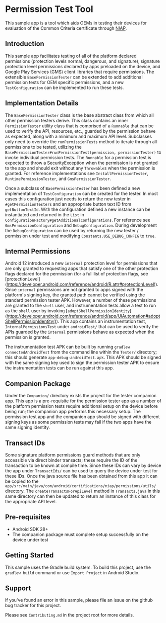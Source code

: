 # Permission Test Tool

This sample app is a tool which aids OEMs in testing their devices for
evaluation of the Common Criteria certificate through
[NIAP](https://www.niap-ccevs.org/).

## Introduction
This sample app facilitates testing of all of the platform declared permissions
(protection levels normal, dangerous, and signature), signature protection level
permissions declared by apps preloaded on the device, and Google Play Services
(GMS) client libraries that require permissions. The extensible
`BasePermissionTester` can be extended to add additional permission tests for
OEM specific permissions, and a new `TestConfiguration` can be implemented to
run these tests.

## Implementation Details
The `BasePermissionTester` class is the base abstract class from which all other
permission testers derive. This class contains an inner `PermissionTester`
utility class that is comprised of a `Runnable` that can be used to verify the
API, resources, etc., guarded by the permission behave as expected, along with a
minimum and maximum API level. Subclasses only need to override the
`runPermissionTests` method to iterate through all permissions to be tested,
utilizing the `BasePermissionTester#runPermissionTest(permission,
permissionTester)` to invoke individual permission tests. The `Runnable` for a
permission test is expected to throw a SecurityException when the permission is
not granted to the app and should exit without any `Throwable`s when the
permission is granted. For reference implementations see
`InstallPermissionTester`, `RuntimePermissionTester`, and
`GmsPermissionTester`.

Once a subclass of `BasePermissionTester` has been defined a new implementation
of `TestConfiguration` can be created for the tester. In most cases this
configuration just needs to return the new tester in `#getPermissionTesters` and
an appropriate button text ID from `getButtonTextId`. With the configuration
defined a new instance can be instantiated and returned in the `List` in
`ConfigurationFactory#getAdditionalConfigurations`. For reference see
`GmsPermissionConfiguration` and `DebugConfiguration`. During development
the `DebugConfiguration` can be used by returning the new tester / permission
under test and modifying `Constants.USE_DEBUG_CONFIG` to `true`.

## Internal Permissions
Android 12 introduced a new `internal` protection level for permissions that are
only granted to requesting apps that satisfy one of the other protection flags
declared for the permission (for a full list of protection flags, see
[protectionLevel]
(https://developer.android.com/reference/android/R.attr#protectionLevel)). Since
`internal` permissions are not granted to apps signed with the platform's
signing key, the granted path cannot be verified using the standard permission
tester APK. However, a number of these permissions are granted to the `shell`
user, and instrumentation tests allow a test to run as the `shell` user by
invoking [`adoptShellPermissionIdentity`]
(https://developer.android.com/reference/android/app/UiAutomation#adoptShellPermissionIdentity()).
This app contains an instrumentation test, `InternalPermissionsTest` under
`androidTest/` that can be used to verify the APIs guarded by the `internal`
permissions behave as expected when the permission is granted.

The instrumentation test APK can be built by running `gradlew
connectedAndroidTest` from the command line within the `Tester/` directory;
this should generate `app-debug-androidTest.apk`. This APK should be signed with
the same signing key used to sign the permission tester APK to ensure the
instrumentation tests can be run against this app.

## Companion Package
Under the `Companion/` directory exists the project for the tester companion
app. This app is a pre-requisite for the permission tester app as a number of
the platform permission tests require additional setup on the device before
being run; the companion app performs this necessary setup. The permission test
app and the companion app should be signed with different signing keys as some
permission tests may fail if the two apps have the same signing identity.

## Transact IDs
Some signature platform permissions guard methods that are only accessible via
direct binder transacts; these require the ID of the transaction to be known at
compile time. Since these IDs can vary by device the app under `TransactIds/`
can be used to query the device under test for these IDs. Once the java source
file has been obtained from this app it can be copied to the
`app/src/main/java/com/android/certifications/niap/permissions/utils/`
directory. The `createTransactsForApiLevel` method in `Transacts.java` in this
same directory can then be updated to return an instance of this class for the
appropriate API level.

## Pre-requisites
* Android SDK 28+
* The companion package must complete setup successfully on the device under
test

## Getting Started
This sample uses the Gradle build system. To build this project, use the
`gradlew build` command or use `Import Project` in Android Studio.

## Support
If you've found an error in this sample, please file an issue on the github bug
tracker for this project.

Please see `Contributing.md` in the project root for more details.
